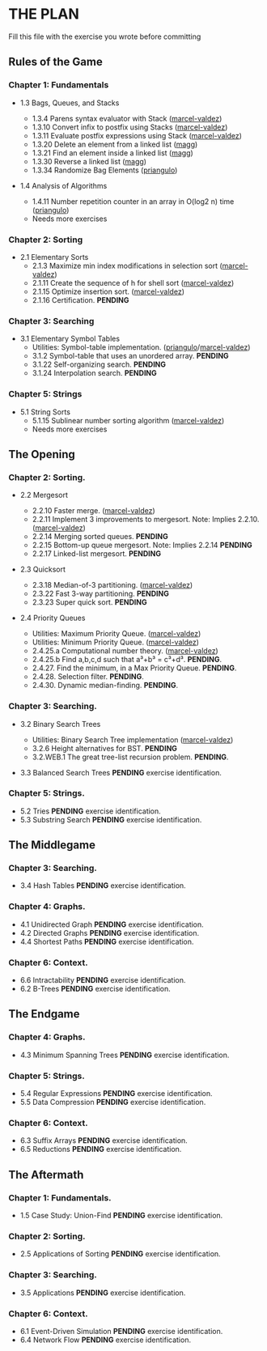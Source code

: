 # THE PLAN

Fill this file with the exercise you wrote before committing

## Rules of the Game

### Chapter 1: Fundamentals

* 1.3 Bags, Queues, and Stacks
    - 1.3.4 Parens syntax evaluator with Stack ([marcel-valdez](https://github.com/marcel-valdez))
    - 1.3.10 Convert infix to postfix using Stacks ([marcel-valdez](https://github.com/marcel-valdez))
    - 1.3.11 Evaluate postfix expressions using Stack ([marcel-valdez](https://github.com/marcel-valdez))
    - 1.3.20 Delete an element from a linked list ([magg](https://github.com/))
    - 1.3.21 Find an element inside a linked list ([magg](https://github.com/))
    - 1.3.30 Reverse a linked list ([magg](https://github.com/))
    - 1.3.34 Randomize Bag Elements ([priangulo](https://github.com/priangulo))
  
  
* 1.4 Analysis of Algorithms  
    - 1.4.11 Number repetition counter in an array in O(log2 n) time ([priangulo](https://github.com/priangulo))
    - Needs more exercises
  
### Chapter 2: Sorting

* 2.1 Elementary Sorts
    - 2.1.3 Maximize min index modifications in selection sort ([marcel-valdez](https://github.com/marcel-valdez))
    - 2.1.11 Create the sequence of h for shell sort ([marcel-valdez](https://github.com/marcel-valdez))
    - 2.1.15 Optimize insertion sort. ([marcel-valdez](https://github.com/marcel-valdez))
    - 2.1.16 Certification. **PENDING**
  
### Chapter 3: Searching

* 3.1 Elementary Symbol Tables
    - Utilities: Symbol-table implementation. ([priangulo](https://github.com/priangulo)/[marcel-valdez](https://github.com/marcel-valdez))
    - 3.1.2 Symbol-table that uses an unordered array. **PENDING**
    - 3.1.22 Self-organizing search. **PENDING**
    - 3.1.24 Interpolation search. **PENDING**

### Chapter 5: Strings

* 5.1 String Sorts
    - 5.1.15 Sublinear number sorting algorithm ([marcel-valdez](https://github.com/marcel-valdez))
    - Needs more exercises
  
## The Opening

### Chapter 2: Sorting.

* 2.2 Mergesort
    - 2.2.10 Faster merge. ([marcel-valdez](https://github.com/marcel-valdez))
    - 2.2.11 Implement 3 improvements to mergesort. Note: Implies 2.2.10. ([marcel-valdez](https://github.com/marcel-valdez))
    - 2.2.14 Merging sorted queues. **PENDING**
    - 2.2.15 Bottom-up queue mergesort. Note: Implies 2.2.14 **PENDING**
    - 2.2.17 Linked-list mergesort. **PENDING**
  
* 2.3 Quicksort  
    - 2.3.18 Median-of-3 partitioning. ([marcel-valdez](https://github.com/marcel-valdez))
    - 2.3.22 Fast 3-way partitioning. **PENDING**
    - 2.3.23 Super quick sort. **PENDING**
  
* 2.4 Priority Queues  
    - Utilities: Maximum Priority Queue. ([marcel-valdez](https://github.com/marcel-valdez))
    - Utilities: Minimum Priority Queue. ([marcel-valdez](https://github.com/marcel-valdez))
    - 2.4.25.a Computational number theory. ([marcel-valdez](https://github.com/marcel-valdez))
    - 2.4.25.b Find a,b,c,d such that a³+b³ = c³+d³. **PENDING**.
    - 2.4.27. Find the minimum, in a Max Priority Queue. **PENDING**.
    - 2.4.28. Selection filter. **PENDING**.
    - 2.4.30. Dynamic median-finding. **PENDING**.
  
### Chapter 3: Searching.

* 3.2 Binary Search Trees
    - Utilities: Binary Search Tree implementation ([marcel-valdez](https://github.com/marcel-valdez))
    - 3.2.6 Height alternatives for BST. **PENDING**
    - 3.2.WEB.1 The great tree-list recursion problem. **PENDING**.
  
* 3.3 Balanced Search Trees **PENDING** exercise identification.  
  
### Chapter 5: Strings.

* 5.2 Tries **PENDING** exercise identification.
* 5.3 Substring Search **PENDING** exercise identification.

## The Middlegame

### Chapter 3: Searching.

* 3.4 Hash Tables **PENDING** exercise identification.

### Chapter 4: Graphs.

* 4.1 Unidirected Graph **PENDING** exercise identification.
* 4.2 Directed Graphs **PENDING** exercise identification.
* 4.4 Shortest Paths **PENDING** exercise identification.

### Chapter 6: Context.

* 6.6 Intractability **PENDING** exercise identification.
* 6.2 B-Trees **PENDING** exercise identification.

## The Endgame

### Chapter 4: Graphs.

* 4.3 Minimum Spanning Trees **PENDING** exercise identification.

### Chapter 5: Strings.

* 5.4 Regular Expressions **PENDING** exercise identification.
* 5.5 Data Compression **PENDING** exercise identification.

### Chapter 6: Context.

* 6.3 Suffix Arrays **PENDING** exercise identification.
* 6.5 Reductions **PENDING** exercise identification.

## The Aftermath

### Chapter 1: Fundamentals.

* 1.5 Case Study: Union-Find **PENDING** exercise identification.

### Chapter 2: Sorting.

* 2.5 Applications of Sorting **PENDING** exercise identification.

### Chapter 3: Searching.

* 3.5 Applications **PENDING** exercise identification.

### Chapter 6: Context.

* 6.1 Event-Driven Simulation **PENDING** exercise identification.
* 6.4 Network Flow **PENDING** exercise identification.